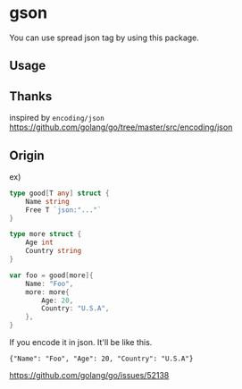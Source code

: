 # gson

You can use spread json tag by using this package.

## Usage

## Thanks

inspired by `encoding/json`
https://github.com/golang/go/tree/master/src/encoding/json

## Origin

ex)

```go
type good[T any] struct {
    Name string
    Free T `json:"..."`
}

type more struct {
    Age int
    Country string
}

var foo = good[more]{
    Name: "Foo",
    more: more{
        Age: 20,
        Country: "U.S.A",
    },
}

```

If you encode it in json. It'll be like this.

```
{"Name": "Foo", "Age": 20, "Country": "U.S.A"}
```

https://github.com/golang/go/issues/52138
